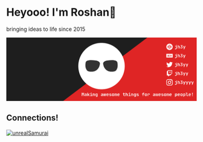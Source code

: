 # Heyooo! I'm Roshan👋
bringing ideas to life since 2015


![](https://github.com/theUnrealSamurai/theUnrealSamurai/blob/main/assets/git_banner.svg)

## Connections!

<a href="https://twitter.com/unrealSamuri" target="blank"><img align="center" src="https://img.shields.io/badge/Twitter-1DA1F2?style=for-the-badge&logo=twitter&logoColor=white" alt="unrealSamurai"  /></a>
<!--
**theUnrealSamurai/theUnrealSamurai** is a ✨ _special_ ✨ repository because its `README.md` (this file) appears on your GitHub profile.
-->
